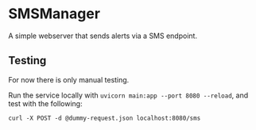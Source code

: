 SMSManager
==========

A simple webserver that sends alerts via a SMS endpoint.


## Testing

For now there is only manual testing.

Run the service locally with `uvicorn main:app --port 8080 --reload`, and test with the following:
```
curl -X POST -d @dummy-request.json localhost:8080/sms
```
